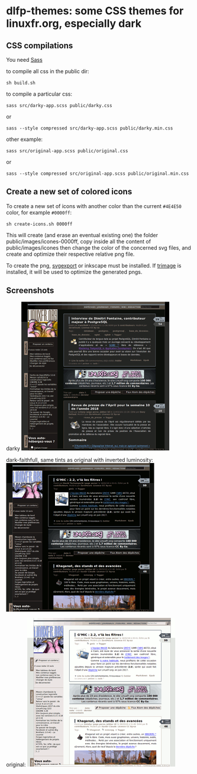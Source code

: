 dlfp-themes: some CSS themes for linuxfr.org, especially dark
=============================================================

CSS compilations
----------------

You need [Sass](https://sass-lang.com/)

to compile all css in the public dir:

    sh build.sh

to compile a particular css:

    sass src/darky-app.scss public/darky.css
or

    sass --style compressed src/darky-app.scss public/darky.min.css

other example:

    sass src/original-app.scss public/original.css
or

    sass --style compressed src/original-app.scss public/original.min.css


Create a new set of colored icons
---------------------------------

To create a new set of icons with another color than the current `#4E4E50` 
color, for example `#0000ff`:

    sh create-icons.sh 0000ff

This will create (and erase an eventual existing one) the folder 
public/images/icones-0000ff, copy inside all the content of public/images/icones 
then change the color of the concerned svg files, and create and optimize their 
respective relative png file.

To create the png, [svgexport](https://github.com/shakiba/svgexport) or inkscape
must be installed. 
If [trimage](https://trimage.org/) is installed, it will be used to optimize the 
generated pngs.


Screenshots
-----------

darky
![](screenshots/darky.png)

dark-faithfull, same tints as original with inverted luminosity:
![](screenshots/dark-faithfull.png)

original:
![](screenshots/original.png)
